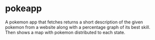 # pokeapp
A pokemon app that fetches  returns a short description of the given pokemon from a website along with a percentage graph of its best skill. Then shows a map with pokemon distributed to each state. 
